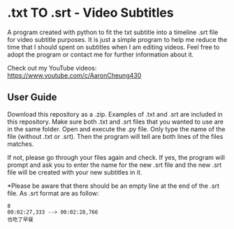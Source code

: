 # .txt TO .srt - Video Subtitles
A program created with python to fit the txt subtitle into a timeline .srt file for video subtitle purposes. It is just a simple program to help me reduce the time that I should spent on subtitles when I am editing videos. Feel free to adopt the program or contact me for further information about it.

Check out my YouTube videos:
https://www.youtube.com/c/AaronCheung430

## User Guide
Download this repository as a .zip. Examples of .txt and .srt are included in this repository. Make sure both .txt and .srt files that you wanted to use are in the same folder.
Open and execute the .py file. Only type the name of the file (without .txt or .srt). Then the program will tell are both lines of the files matches.

If not, please go through your files again and check.
If yes, the program will prompt and ask you to enter the name for the new .srt file and the new .srt file will be created with your new subtitles in it.


\*Please be aware that there should be an empty line at the end of the .srt file. As .srt format are as follow:

```text
8
00:02:27,333 --> 00:02:28,766
也吃了早餐

```
